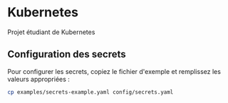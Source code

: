 # Kubernetes

Projet étudiant de Kubernetes

## Configuration des secrets

Pour configurer les secrets, copiez le fichier d'exemple et remplissez les valeurs appropriées :

```sh
cp examples/secrets-example.yaml config/secrets.yaml